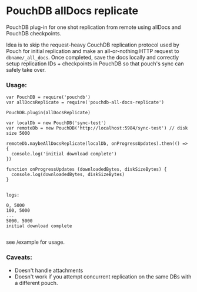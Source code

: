 # PouchDB allDocs replicate
PouchDB plug-in for one shot replication from remote using allDocs and PouchDB checkpoints.

Idea is to skip the request-heavy CouchDB replication protocol used by Pouch for initial replication
and make an all-or-nothing HTTP request to `dbname/_all_docs`. Once completed, save the docs locally
and correctly setup replication IDs + checkpoints in PouchDB so that pouch's sync can safely take over.

### Usage:

```
var PouchDB = require('pouchdb')
var allDocsReplicate = require('pouchdb-all-docs-replicate')

PouchDB.plugin(allDocsReplicate)

var localDb = new PouchDB('sync-test')
var remoteDb = new PouchDB('http://localhost:5984/sync-test') // disk size 5000

remoteDb.maybeAllDocsReplicate(localDb, onProgressUpdates).then(() => {
  console.log('initial download complete')
})

function onProgressUpdates (downloadedBytes, diskSizeBytes) {
  console.log(downloadedBytes, diskSizeBytes)
}


logs:

0, 5000
100, 5000
...
5000, 5000
initial download complete


```

see /example for usage.


### Caveats:
 - Doesn't handle attachments
 - Doesn't work if you attempt concurrent replication on the same DBs with a different pouch.
